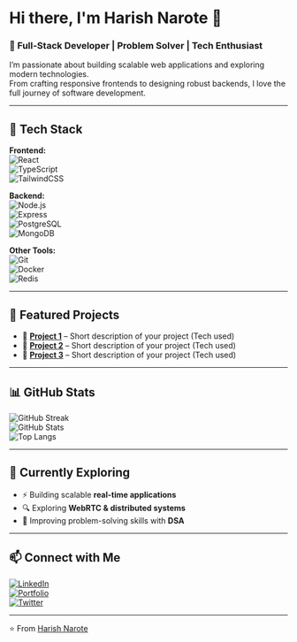 # Hi there, I'm Harish Narote 👋  

### 🚀 Full-Stack Developer | Problem Solver | Tech Enthusiast  

I’m passionate about building scalable web applications and exploring modern technologies.  
From crafting responsive frontends to designing robust backends, I love the full journey of software development.  

---

## 🔧 Tech Stack  

**Frontend:**  
![React](https://img.shields.io/badge/-React-61DAFB?style=flat&logo=react&logoColor=000)  
![TypeScript](https://img.shields.io/badge/-TypeScript-3178C6?style=flat&logo=typescript&logoColor=fff)  
![TailwindCSS](https://img.shields.io/badge/-TailwindCSS-38B2AC?style=flat&logo=tailwind-css&logoColor=fff)  

**Backend:**  
![Node.js](https://img.shields.io/badge/-Node.js-339933?style=flat&logo=node.js&logoColor=fff)  
![Express](https://img.shields.io/badge/-Express-000000?style=flat&logo=express&logoColor=fff)  
![PostgreSQL](https://img.shields.io/badge/-PostgreSQL-336791?style=flat&logo=postgresql&logoColor=fff)  
![MongoDB](https://img.shields.io/badge/-MongoDB-47A248?style=flat&logo=mongodb&logoColor=fff)  

**Other Tools:**  
![Git](https://img.shields.io/badge/-Git-F05032?style=flat&logo=git&logoColor=fff)  
![Docker](https://img.shields.io/badge/-Docker-2496ED?style=flat&logo=docker&logoColor=fff)  
![Redis](https://img.shields.io/badge/-Redis-DC382D?style=flat&logo=redis&logoColor=fff)  

---

## 📌 Featured Projects  

- 🔗 [**Project 1**](#) – Short description of your project (Tech used)  
- 🔗 [**Project 2**](#) – Short description of your project (Tech used)  
- 🔗 [**Project 3**](#) – Short description of your project (Tech used)  

---

## 📊 GitHub Stats  

![GitHub Streak](https://streak-stats.demolab.com?user=YOUR_USERNAME&theme=tokyonight&hide_border=true)  
![GitHub Stats](https://github-readme-stats.vercel.app/api?username=YOUR_USERNAME&show_icons=true&theme=tokyonight&hide_border=true)  
![Top Langs](https://github-readme-stats.vercel.app/api/top-langs/?username=YOUR_USERNAME&layout=compact&theme=tokyonight&hide_border=true)  

---

## 🌱 Currently Exploring  

- ⚡ Building scalable **real-time applications**  
- 🔍 Exploring **WebRTC & distributed systems**  
- 🎯 Improving problem-solving skills with **DSA**  

---

## 📫 Connect with Me  

[![LinkedIn](https://img.shields.io/badge/-LinkedIn-0077B5?style=flat&logo=linkedin&logoColor=fff)](https://linkedin.com/in/yourprofile)  
[![Portfolio](https://img.shields.io/badge/-Portfolio-24292e?style=flat&logo=githubpages&logoColor=white)](https://yourportfolio.com)  
[![Twitter](https://img.shields.io/badge/-Twitter-1DA1F2?style=flat&logo=twitter&logoColor=fff)](https://twitter.com/yourprofile)  

---

⭐️ From [Harish Narote](https://github.com/Harish-Naruto)
